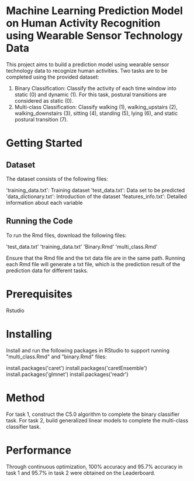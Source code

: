 # Machine Learning Prediction Model on Human Activity Recognition using Wearable Sensor Technology Data

This project aims to build a prediction model using wearable sensor technology data to recognize human activities. Two tasks are to be completed using the provided dataset:

1. Binary Classification: Classify the activity of each time window into static (0) and dynamic (1). For this task, postural transitions are considered as static (0).
2. Multi-class Classification: Classify walking (1), walking_upstairs (2), walking_downstairs (3), sitting (4), standing (5), lying (6), and static postural transition (7).

# Getting Started

## Dataset

The dataset consists of the following files:

'training_data.txt': Training dataset
'test_data.txt': Data set to be predicted
'data_dictionary.txt': Introduction of the dataset
'features_info.txt': Detailed information about each variable

## Running the Code

To run the Rmd files, download the following files:

'test_data.txt'
'training_data.txt'
'Binary.Rmd'
'multi_class.Rmd'

Ensure that the Rmd file and the txt data file are in the same path. Running each Rmd file will generate a txt file, which is the prediction result of the prediction data for different tasks.

# Prerequisites

Rstudio

# Installing

Install and run the following packages in RStudio to support running "multi_class.Rmd" and "binary.Rmd" files:

install.packages('caret')
install.packages('caretEnsemble')
install.packages('glmnet')
install.packages('readr')

# Method

For task 1, construct the C5.0 algorithm to complete the binary classifier task.
For task 2, build generalized linear models to complete the multi-class classifier task.

# Performance

Through continuous optimization, 100% accuracy and 95.7% accuracy in task 1 and 95.7% in task 2 were obtained on the Leaderboard.